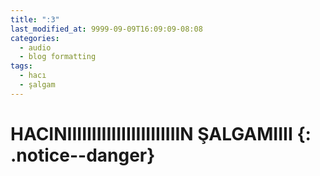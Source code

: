 ```yaml
---
title: ":3"
last_modified_at: 9999-09-09T16:09:09-08:08
categories:
  - audio
  - blog formatting
tags:
  - hacı
  - şalgam
---
```

# HACINIIIIIIIIIIIIIIIIIIIIIIIN ŞALGAMIIII {: .notice--danger}